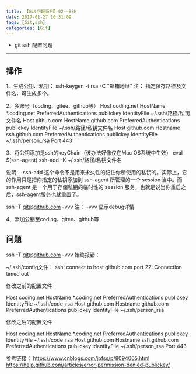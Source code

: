 ```yaml
---
title: 【Git问题系列】02——SSH
date: 2017-01-27 10:31:09
tags: [Git,ssh]
categories: [Git]
---
```

- git ssh 配置问题
<!-- more -->

--------------------------------

## 操作
1、生成公钥、私钥：
ssh-keygen -t rsa -C "邮箱地址"
注：
指定保存路径及文件名，可生成多个。

2、多账号（coding、gitee、github等）
Host coding.net
    HostName *.coding.net
    PreferredAuthentications publickey
    IdentityFile ~/.ssh/路径/私钥文件名
Host github.com
    HostName github.com
    PreferredAuthentications publickey
    IdentityFile ~/.ssh/路径/私钥文件名
Host github.com
    Hostname ssh.github.com
        PreferredAuthentications publickey
    IdentityFile ~/.ssh/person_rsa
    Port 443

3、将公钥添加是ssh的keyChain（该办法好像仅在Mac OS系统中生效）
eval $(ssh-agent)
ssh-add -K ~/.ssh/路径/私钥文件名

说明：
ssh-add 这个命令不是用来永久性的记住你所使用的私钥的。实际上，它的作用只是把你指定的私钥添加到 ssh-agent 所管理的一个
session 当中。而 ssh-agent 是一个用于存储私钥的临时性的 session 服务，也就是说当你重启之后，ssh-agent服务也就重置了。

ssh -T git@github.com -vvv
注：
-vvv 显示debug详情

4、添加公钥至coding、gitee、github等

## 问题
ssh -T git@github.com -vvv
始终报错：

~/.ssh/config文件：
ssh: connect to host github.com port 22: Connection timed out

修改之前的配置文件

Host coding.net
    HostName *.coding.net
    PreferredAuthentications publickey
    IdentityFile ~/.ssh/code_rsa
Host github.com
    Hostname github.com
    PreferredAuthentications publickey
    IdentityFile ~/.ssh/person_rsa

修改之后的配置文件

Host coding.net
    HostName *.coding.net
    PreferredAuthentications publickey
    IdentityFile ~/.ssh/code_rsa
Host github.com
    Hostname ssh.github.com
    PreferredAuthentications publickey
    IdentityFile ~/.ssh/person_rsa
    Port 443

参考链接：
https://www.cnblogs.com/jpfss/p/8094005.html
https://help.github.com/articles/error-permission-denied-publickey/